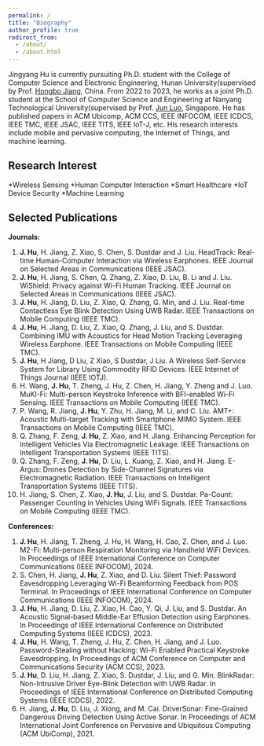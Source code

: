 ```yaml
---
permalink: /
title: "Biography"
author_profile: true
redirect_from: 
  - /about/
  - /about.html
---
```


Jingyang Hu is currently pursuiting Ph.D. student with the College of Computer Science and Electronic Engineering, Hunan University(supervised by Prof. [Hongbo Jiang](https://hongbojiang2004.github.io/en/), China. From 2022 to 2023, he works as a joint Ph.D. student at the School of Computer Science and Engineering at Nanyang Technological University(supervised by Prof. [Jun Luo](https://personal.ntu.edu.sg/junluo/), Singapore. He has published papers in ACM Ubicomp, ACM CCS, IEEE INFOCOM, IEEE ICDCS, IEEE TMC, IEEE JSAC, IEEE TITS, IEEE IoT-J, etc. His research interests include mobile and pervasive computing, the Internet of Things, and machine learning.

Research Interest
------
*Wireless Sensing
*Human Computer Interaction
*Smart Healthcare
*IoT Device Security
*Machine Learning

Selected Publications
------
**Journals:**

1. **J. Hu**, H. Jiang, Z. Xiao, S. Chen, S. Dustdar and J. Liu. HeadTrack: Real-time Human-Computer Interaction via Wireless Earphones. IEEE Journal on Selected Areas in Communications (IEEE JSAC). 
2. **J. Hu**, H. Jiang, S. Chen, Q. Zhang, Z. Xiao, D. Liu, B. Li and J. Liu. WiShield: Privacy against Wi-Fi Human Tracking. IEEE Journal on Selected Areas in Communications (IEEE JSAC).
3. **J. Hu**, H. Jiang, D. Liu, Z. Xiao, Q. Zhang, G. Min, and J. Liu. Real-time Contactless Eye Blink Detection Using UWB Radar. IEEE Transactions on Mobile Computing (IEEE TMC). 
4. **J. Hu**, H. Jiang, D. Liu, Z. Xiao, Q. Zhang, J. Liu, and S. Dustdar. Combining IMU with Acoustics for Head Motion Tracking Leveraging Wireless Earphone. IEEE Transactions on Mobile Computing (IEEE TMC). 
5. **J. Hu**, H Jiang, D Liu, Z Xiao, S Dustdar, J Liu. A Wireless Self-Service System for Library Using Commodity RFID Devices. IEEE Internet of Things Journal (IEEE IOTJ).
6. H. Wang, **J. Hu**, T. Zheng, J. Hu, Z. Chen, H. Jiang, Y. Zheng and J. Luo. MuKI-Fi: Multi-person Keystroke Inference with BFI-enabled Wi-Fi Sensing. IEEE Transactions on Mobile Computing (IEEE TMC).
7. P. Wang, R. Jiang, **J. Hu**, Y. Zhu, H. Jiang, M. Li, and C. Liu. AMT+: Acoustic Multi-target Tracking with Smartphone MIMO System. IEEE Transactions on Mobile Computing (IEEE TMC).
8. Q. Zhang, F. Zeng, **J. Hu**, Z. Xiao, and H. Jiang. Enhancing Perception for Intelligent Vehicles Via Electromagnetic Leakage. IEEE Transactions on Intelligent Transportation Systems (IEEE TITS).
9. Q. Zhang, F. Zeng, **J. Hu**, D. Liu, L. Kuang, Z. Xiao, and H. Jiang. E-Argus: Drones Detection by Side-Channel Signatures via Electromagnetic Radiation. IEEE Transactions on Intelligent Transportation Systems (IEEE TITS).
10. H. Jiang, S. Chen, Z. Xiao, **J. Hu**, J. Liu, and S. Dustdar. Pa-Count: Passenger Counting in Vehicles Using WiFi Signals. IEEE Transactions on Mobile Computing (IEEE TMC). 



**Conferences:**

1. **J. Hu**, H. Jiang, T. Zheng, J. Hu, H. Wang, H. Cao, Z. Chen, and J. Luo. M2-Fi: Multi-person Respiration Monitoring via Handheld WiFi Devices. In Proceedings of IEEE International Conference on Computer Communications (IEEE INFOCOM), 2024.
2. S. Chen, H. Jiang, **J. Hu**, Z. Xiao, and D. Liu. Silent Thief: Password Eavesdropping Leveraging Wi-Fi Beamforming Feedback from POS Terminal. In Proceedings of IEEE International Conference on Computer Communications (IEEE INFOCOM), 2024.
3. **J. Hu**, H. Jiang, D. Liu, Z. Xiao, H. Cao, Y. Qi, J. Liu, and S. Dustdar. An Acoustic Signal-based Middle-Ear Effusion Detection using Earphones. In Proceedings of IEEE International Conference on Distributed Computing Systems (IEEE ICDCS), 2023.
4. **J. Hu**, H. Wang, T. Zheng, J. Hu, Z. Chen, H. Jiang, and J. Luo. Password-Stealing without Hacking: Wi-Fi Enabled Practical Keystroke Eavesdropping. In Proceedings of ACM Conference on Computer and Communications Security (ACM CCS), 2023.
5. **J. Hu**, D. Liu, H. Jiang, Z. Xiao, S. Dustdar, J. Liu, and G. Min. BlinkRadar: Non-Intrusive Driver Eye-Blink Detection with UWB Radar. In Proceedings of IEEE International Conference on Distributed Computing Systems (IEEE ICDCS), 2022.
6. H. Jiang, **J. Hu**, D. Liu, J. Xiong, and M. Cai. DriverSonar: Fine-Grained Dangerous Driving Detection Using Active Sonar. In Proceedings of ACM International Joint Conference on Pervasive and Ubiquitous Computing (ACM UbiComp), 2021.
